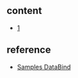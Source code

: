 ## content

- [1](https://github.com/gaoxinge/something/tree/master/learn%20java/learn%20java%20third-party%20library/fastjson/1)

## reference

- [Samples DataBind](https://github.com/alibaba/fastjson/wiki/Samples-DataBind)